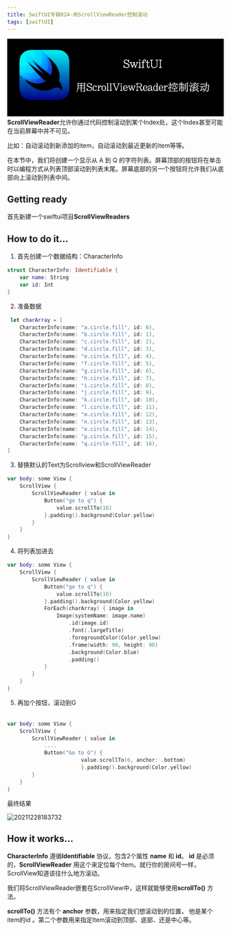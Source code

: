 ```yaml
---
title: SwiftUI专辑024-用ScrollViewReader控制滚动
tags: [swiftUI]
---
```

![headerimg](./Header.png)
**ScrollViewReader**允许你通过代码控制滚动到某个Index处，这个Index甚至可能在当前屏幕中并不可见。

比如：自动滚动到新添加的item，自动滚动到最近更新的item等等。

在本节中，我们将创建一个显示从 A 到 Q 的字符列表。屏幕顶部的按钮将在单击时以编程方式从列表顶部滚动到列表末尾。屏幕底部的另一个按钮将允许我们从底部向上滚动到列表中间。
<!--truncate-->
## Getting ready

首先新建一个swiftui项目**ScrollViewReaders**

## How to do it…

1. 首先创建一个数据结构：CharacterInfo
```swift
struct CharacterInfo: Identifiable {
    var name: String
    var id: Int
}
```

2. 准备数据
```swift
 let charArray = [
    CharacterInfo(name: "a.circle.fill", id: 0),
    CharacterInfo(name: "b.circle.fill", id: 1),
    CharacterInfo(name: "c.circle.fill", id: 2),
    CharacterInfo(name: "d.circle.fill", id: 3),
    CharacterInfo(name: "e.circle.fill", id: 4),
    CharacterInfo(name: "f.circle.fill", id: 5),
    CharacterInfo(name: "g.circle.fill", id: 6),
    CharacterInfo(name: "h.circle.fill", id: 7),
    CharacterInfo(name: "i.circle.fill", id: 8),
    CharacterInfo(name: "j.circle.fill", id: 9),
    CharacterInfo(name: "k.circle.fill", id: 10),
    CharacterInfo(name: "l.circle.fill", id: 11),
    CharacterInfo(name: "m.circle.fill", id: 12),
    CharacterInfo(name: "n.circle.fill", id: 13),
    CharacterInfo(name: "o.circle.fill", id: 14),
    CharacterInfo(name: "p.circle.fill", id: 15),
    CharacterInfo(name: "q.circle.fill", id: 16),
]
```

3. 替换默认的Text为Scrollview和ScrollViewReader
```swift
var body: some View {
    ScrollView {
        ScrollViewReader { value in
            Button("go to q") {
                value.scrollTo(16)
            }.padding().background(Color.yellow)
        }
    }
}
```

4. 将列表加进去
```swift
var body: some View {
    ScrollView {
        ScrollViewReader { value in
            Button("go to q") {
                value.scrollTo(16)
            }.padding().background(Color.yellow)
            ForEach(charArray) { image in
                Image(systemName: image.name)
                    .id(image.id)
                    .font(.largeTitle)
                    .foregroundColor(Color.yellow)
                    .frame(width: 90, height: 90)
                    .background(Color.blue)
                    .padding()
            }
        }
    }
}
```

5. 再加个按钮，滚动到G
```swift

var body: some View {
    ScrollView {
        ScrollViewReader { value in
            ....
            Button("Go to G") { 
    					value.scrollTo(6, anchor: .bottom)
						}.padding().background(Color.yellow)            
        }
    }
}
```

最终结果

![20211228183732](https://tva1.sinaimg.cn/large/008i3skNgy1gxtqebas96j309j0jh3yt.jpg)

## How it works…

 **CharacterInfo** 遵循**Identifiable** 协议，包含2个属性  **name** 和 **id**。 **id** 是必须的，**ScrollViewReader** 用这个来定位每个item。就行你的房间号一样，ScrollView知道该往什么地方滚动。

我们将ScrollViewReader嵌套在ScrollView中，这样就能够使用**scrollTo()** 方法。

 **scrollTo()** 方法有个 **anchor** 参数，用来指定我们想滚动到的位置， 他是某个item的id 。第二个参数用来指定Item滚动到顶部、底部、还是中心等。
